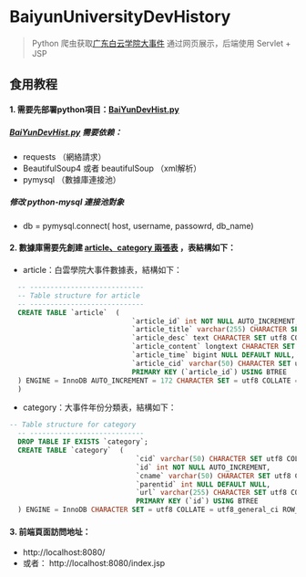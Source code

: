 # BaiyunUniversityDevHistory

> Python 爬虫获取[广东白云学院大事件](http://www.baiyunu.edu.cn/html/cn/2019dsj/) 通过网页展示，后端使用 Servlet + JSP

## 食用教程

#### 1.	需要先部署python項目：[BaiYunDevHist.py](https://github.com/HuaiAnGG/BaiyunUniversityDevHistory/blob/master/resource/baiyun.py)

##### [BaiYunDevHist.py](https://github.com/HuaiAnGG/BaiyunUniversityDevHistory/blob/master/resource/baiyun.py) 需要依赖：

- requests	（網絡請求）
- BeautifulSoup4 或者 beautifulSoup  （xml解析）
- pymysql  （數據庫連接池）
##### 修改 python-mysql 連接池對象
- db = pymysql.connect( host, username, passowrd, db_name)
#### 2. 數據庫需要先創建 [article、category 兩張表](https://github.com/HuaiAnGG/BaiyunUniversityDevHistory/blob/master/resource/db_baiyun.sql) ，表結構如下：
- article：白雲學院大事件數據表，結構如下：
```sql
  -- ----------------------------
  -- Table structure for article
  -- ----------------------------
  CREATE TABLE `article`  (
                              `article_id` int NOT NULL AUTO_INCREMENT,
                              `article_title` varchar(255) CHARACTER SET utf8 COLLATE utf8_general_ci NULL DEFAULT NULL,
                              `article_desc` text CHARACTER SET utf8 COLLATE utf8_general_ci NULL,
                              `article_content` longtext CHARACTER SET utf8 COLLATE utf8_general_ci NULL,
                              `article_time` bigint NULL DEFAULT NULL,
                              `article_cid` varchar(50) CHARACTER SET utf8 COLLATE utf8_general_ci NULL DEFAULT NULL,
                              PRIMARY KEY (`article_id`) USING BTREE
  ) ENGINE = InnoDB AUTO_INCREMENT = 172 CHARACTER SET = utf8 COLLATE = utf8_general_ci ROW_FORMAT = Dynamic;
  )	
```
- category：大事件年份分類表，結構如下：
 
```sql
-- Table structure for category
  -- ----------------------------
  DROP TABLE IF EXISTS `category`;
  CREATE TABLE `category`  (
                               `cid` varchar(50) CHARACTER SET utf8 COLLATE utf8_general_ci NULL DEFAULT NULL,
                               `id` int NOT NULL AUTO_INCREMENT,
                               `cname` varchar(50) CHARACTER SET utf8 COLLATE utf8_general_ci NULL DEFAULT NULL,
                               `parentid` int NULL DEFAULT NULL,
                               `url` varchar(255) CHARACTER SET utf8 COLLATE utf8_general_ci NULL DEFAULT NULL,
                               PRIMARY KEY (`id`) USING BTREE
  ) ENGINE = InnoDB CHARACTER SET = utf8 COLLATE = utf8_general_ci ROW_FORMAT = Dynamic;
```
  

  
#### 3. 前端頁面訪問地址：

- http://localhost:8080/
- 或者： http://localhost:8080/index.jsp
  
  
  


